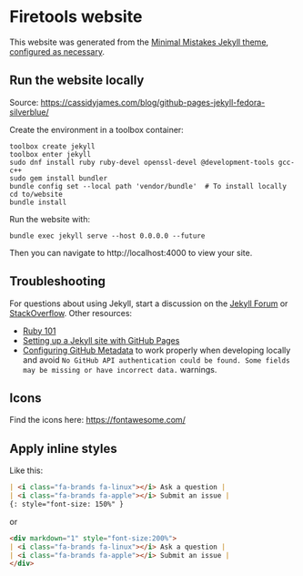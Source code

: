 # Firetools website

This website was generated from the [Minimal Mistakes Jekyll theme](https://github.com/mmistakes/minimal-mistakes),
[configured as necessary](https://mmistakes.github.io/minimal-mistakes/docs/configuration/).

## Run the website locally

Source: https://cassidyjames.com/blog/github-pages-jekyll-fedora-silverblue/

Create the environment in a toolbox container:

```
toolbox create jekyll
toolbox enter jekyll
sudo dnf install ruby ruby-devel openssl-devel @development-tools gcc-c++
sudo gem install bundler
bundle config set --local path 'vendor/bundle'  # To install locally
cd to/website
bundle install
```

Run the website with:

```
bundle exec jekyll serve --host 0.0.0.0 --future
```

Then you can navigate to http://localhost:4000 to view your site.

## Troubleshooting

For questions about using Jekyll, start a discussion on the [Jekyll Forum](https://talk.jekyllrb.com/) or [StackOverflow](https://stackoverflow.com/questions/tagged/jekyll). Other resources:

- [Ruby 101](https://jekyllrb.com/docs/ruby-101/)
- [Setting up a Jekyll site with GitHub Pages](https://jekyllrb.com/docs/github-pages/)
- [Configuring GitHub Metadata](https://github.com/jekyll/github-metadata/blob/master/docs/configuration.md#configuration) to work properly when developing locally and avoid `No GitHub API authentication could be found. Some fields may be missing or have incorrect data.` warnings.

## Icons

Find the icons here: https://fontawesome.com/

## Apply inline styles

Like this:

```markdown
| <i class="fa-brands fa-linux"></i> Ask a question |
| <i class="fa-brands fa-apple"></i> Submit an issue | 
{: style="font-size: 150%" }
```

or

```markdown
<div markdown="1" style="font-size:200%">
| <i class="fa-brands fa-linux"></i> Ask a question |
| <i class="fa-brands fa-apple"></i> Submit an issue | 
</div>
```